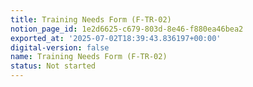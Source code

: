```yaml
---
title: Training Needs Form (F-TR-02)
notion_page_id: 1e2d6625-c679-803d-8e46-f880ea46bea2
exported_at: '2025-07-02T18:39:43.836197+00:00'
digital-version: false
name: Training Needs Form (F-TR-02)
status: Not started
---
```


<!-- Unsupported block type: table_of_contents -->

<!-- Unsupported block type: unsupported -->

